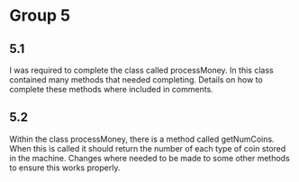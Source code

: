 # Group 5
## 5.1
I was required to complete the class called processMoney. In this class contained many methods that needed completing. Details on how to complete these methods where included in comments.
## 5.2
Within the class processMoney, there is a method called getNumCoins. When this is called it should return the number of each type of coin stored in the machine. Changes where needed to be made to some other methods to ensure this works properly.
